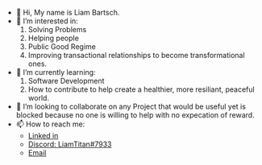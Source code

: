 - 👋 Hi, My name is Liam Bartsch.
- 👀 I’m interested in:
  1) Solving Problems
  2) Helping people
  3) Public Good Regime
  4) Improving transactional relationships to become transformational ones.
- 🌱 I’m currently learning:
  1) Software Development
  2) How to contribute to help create a healthier, more resiliant, peaceful world.
- 💞️ I’m looking to collaborate on any Project that would be useful yet is blocked because no one is willing to help with no expecation of reward.
- 📫 How to reach me:
  - [Linked in](https://www.linkedin.com/in/liam-bartsch-942448214/) 
  - [Discord: LiamTitan#7933](https://discord.com/users/568707315650265088) 
  - [Email](bartschl@tcd.ie)

<!---
bartschliam/bartschliam is a ✨ special ✨ repository because its `README.md` (this file) appears on your GitHub profile.
You can click the Preview link to take a look at your changes.
--->
